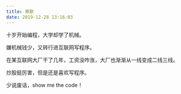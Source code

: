 ```yaml
---
title: 寒歌
date: 2019-12-28 13:16:03
---
```


十岁开始编程，大学却学了机械。

嫌机械钱少，又转行进互联网写程序。

在某互联网大厂干了几年，工资没咋涨，大厂也渐渐从一线变成二线三线。

炒股挺厉害，但是还是喜欢写程序。

少说废话，show me the code！